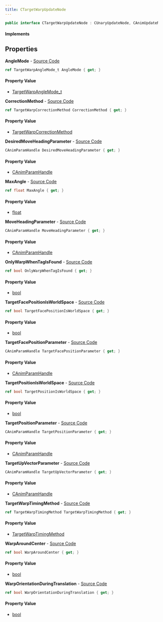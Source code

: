 ```yaml
---
title: CTargetWarpUpdateNode
---
```


```csharp
public interface CTargetWarpUpdateNode : CUnaryUpdateNode, CAnimUpdateNodeBase, ISchemaClass<CAnimUpdateNodeBase>, ISchemaClass<CUnaryUpdateNode>, ISchemaClass<CTargetWarpUpdateNode>, ISchemaField, ISchemaClass, INativeHandle
```

#### Implements

## Properties

**AngleMode** - [Source Code](https://github.com/swiftly-solution/swiftlys2/blob/master/managed/src/SwiftlyS2.Generated/Schemas/Interfaces/CTargetWarpUpdateNode.cs#L16)

```csharp
ref TargetWarpAngleMode_t AngleMode { get; }
```

#### Property Value

- [TargetWarpAngleMode_t](/docs/api/shared/schemadefinitions/targetwarpanglemode_t)

**CorrectionMethod** - [Source Code](https://github.com/swiftly-solution/swiftlys2/blob/master/managed/src/SwiftlyS2.Generated/Schemas/Interfaces/CTargetWarpUpdateNode.cs#L28)

```csharp
ref TargetWarpCorrectionMethod CorrectionMethod { get; }
```

#### Property Value

- [TargetWarpCorrectionMethod](/docs/api/shared/schemadefinitions/targetwarpcorrectionmethod)

**DesiredMoveHeadingParameter** - [Source Code](https://github.com/swiftly-solution/swiftlys2/blob/master/managed/src/SwiftlyS2.Generated/Schemas/Interfaces/CTargetWarpUpdateNode.cs#L26)

```csharp
CAnimParamHandle DesiredMoveHeadingParameter { get; }
```

#### Property Value

- [CAnimParamHandle](/docs/api/shared/schemadefinitions/canimparamhandle)

**MaxAngle** - [Source Code](https://github.com/swiftly-solution/swiftlys2/blob/master/managed/src/SwiftlyS2.Generated/Schemas/Interfaces/CTargetWarpUpdateNode.cs#L42)

```csharp
ref float MaxAngle { get; }
```

#### Property Value

- [float](https://learn.microsoft.com/dotnet/api/system.single)

**MoveHeadingParameter** - [Source Code](https://github.com/swiftly-solution/swiftlys2/blob/master/managed/src/SwiftlyS2.Generated/Schemas/Interfaces/CTargetWarpUpdateNode.cs#L24)

```csharp
CAnimParamHandle MoveHeadingParameter { get; }
```

#### Property Value

- [CAnimParamHandle](/docs/api/shared/schemadefinitions/canimparamhandle)

**OnlyWarpWhenTagIsFound** - [Source Code](https://github.com/swiftly-solution/swiftlys2/blob/master/managed/src/SwiftlyS2.Generated/Schemas/Interfaces/CTargetWarpUpdateNode.cs#L36)

```csharp
ref bool OnlyWarpWhenTagIsFound { get; }
```

#### Property Value

- [bool](https://learn.microsoft.com/dotnet/api/system.boolean)

**TargetFacePositionIsWorldSpace** - [Source Code](https://github.com/swiftly-solution/swiftlys2/blob/master/managed/src/SwiftlyS2.Generated/Schemas/Interfaces/CTargetWarpUpdateNode.cs#L32)

```csharp
ref bool TargetFacePositionIsWorldSpace { get; }
```

#### Property Value

- [bool](https://learn.microsoft.com/dotnet/api/system.boolean)

**TargetFacePositionParameter** - [Source Code](https://github.com/swiftly-solution/swiftlys2/blob/master/managed/src/SwiftlyS2.Generated/Schemas/Interfaces/CTargetWarpUpdateNode.cs#L22)

```csharp
CAnimParamHandle TargetFacePositionParameter { get; }
```

#### Property Value

- [CAnimParamHandle](/docs/api/shared/schemadefinitions/canimparamhandle)

**TargetPositionIsWorldSpace** - [Source Code](https://github.com/swiftly-solution/swiftlys2/blob/master/managed/src/SwiftlyS2.Generated/Schemas/Interfaces/CTargetWarpUpdateNode.cs#L34)

```csharp
ref bool TargetPositionIsWorldSpace { get; }
```

#### Property Value

- [bool](https://learn.microsoft.com/dotnet/api/system.boolean)

**TargetPositionParameter** - [Source Code](https://github.com/swiftly-solution/swiftlys2/blob/master/managed/src/SwiftlyS2.Generated/Schemas/Interfaces/CTargetWarpUpdateNode.cs#L18)

```csharp
CAnimParamHandle TargetPositionParameter { get; }
```

#### Property Value

- [CAnimParamHandle](/docs/api/shared/schemadefinitions/canimparamhandle)

**TargetUpVectorParameter** - [Source Code](https://github.com/swiftly-solution/swiftlys2/blob/master/managed/src/SwiftlyS2.Generated/Schemas/Interfaces/CTargetWarpUpdateNode.cs#L20)

```csharp
CAnimParamHandle TargetUpVectorParameter { get; }
```

#### Property Value

- [CAnimParamHandle](/docs/api/shared/schemadefinitions/canimparamhandle)

**TargetWarpTimingMethod** - [Source Code](https://github.com/swiftly-solution/swiftlys2/blob/master/managed/src/SwiftlyS2.Generated/Schemas/Interfaces/CTargetWarpUpdateNode.cs#L30)

```csharp
ref TargetWarpTimingMethod TargetWarpTimingMethod { get; }
```

#### Property Value

- [TargetWarpTimingMethod](/docs/api/shared/schemadefinitions/targetwarptimingmethod)

**WarpAroundCenter** - [Source Code](https://github.com/swiftly-solution/swiftlys2/blob/master/managed/src/SwiftlyS2.Generated/Schemas/Interfaces/CTargetWarpUpdateNode.cs#L40)

```csharp
ref bool WarpAroundCenter { get; }
```

#### Property Value

- [bool](https://learn.microsoft.com/dotnet/api/system.boolean)

**WarpOrientationDuringTranslation** - [Source Code](https://github.com/swiftly-solution/swiftlys2/blob/master/managed/src/SwiftlyS2.Generated/Schemas/Interfaces/CTargetWarpUpdateNode.cs#L38)

```csharp
ref bool WarpOrientationDuringTranslation { get; }
```

#### Property Value

- [bool](https://learn.microsoft.com/dotnet/api/system.boolean)

